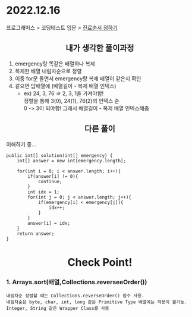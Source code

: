 # 2022.12.16
프로그래머스 > 코딩테스트 입문 > [진료순서 정하기](https://school.programmers.co.kr/learn/courses/30/lessons/120835)

## <div align=center> 내가 생각한 풀이과정 </div>
1. emergency랑 똑같은 배열하나 복제
2. 복제한 배열 내림차순으로 정렬
3. 이중 for문 돌면서 emergency랑 복제 배열이 같은지 확인
4. 같으면 답배열에 (배열길이 - 복제 배열 인덱스)
   - ex) 24, 3, 76 => 2, 3, 1을 가져야함! <br>
   정렬을 통해 3(0), 24(1), 76(2)의 인덱스 순<br>
   0 -> 3이 되야함! 그래서 배열길이 - 복제 배열 인덱스해줌
   

## <div align=center> 다른 풀이 </div>
이해하기 중...

    public int[] solution(int[] emergency) {
        int[] answer = new int[emergency.length];

        for(int i = 0; i < answer.length; i++){
            if(answer[i] != 0){
                continue;
            }
            int idx = 1;
            for(int j = 0; j < answer.length; j++){
                if(emergency[i] < emergency[j]){
                    idx++;
                }
            }
            answer[i] = idx;
        }
        return answer;
    }


# <div align=center> Check Point! </div>
### 1. Arrays.sort(배열,Collections.reverseeOrder())
    내림차순 정렬할 때는 Collections.reverseOrder() 함수 사용.
    내림차순은 byte, char, int, long 같은 Primitive Type 배열에는 적용이 불가능.
    Integer, String 같은 Wrapper Class를 사용
